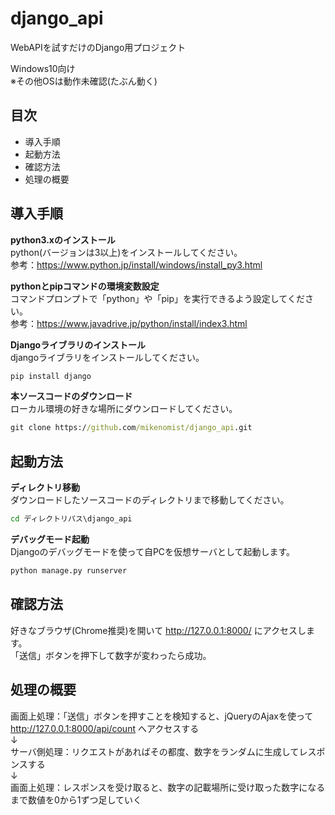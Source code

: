 # django_api  
WebAPIを試すだけのDjango用プロジェクト  
  
Windows10向け  
※その他OSは動作未確認(たぶん動く)  
  
## 目次  
- 導入手順  
- 起動方法  
- 確認方法  
- 処理の概要  
  
## 導入手順  
__python3.xのインストール__  
python(バージョンは3以上)をインストールしてください。  
参考：https://www.python.jp/install/windows/install_py3.html  
  
__pythonとpipコマンドの環境変数設定__  
コマンドプロンプトで「python」や「pip」を実行できるよう設定してください。  
参考：https://www.javadrive.jp/python/install/index3.html  
  
__Djangoライブラリのインストール__  
djangoライブラリをインストールしてください。
```cmd  
pip install django  
```  
  
__本ソースコードのダウンロード__  
ローカル環境の好きな場所にダウンロードしてください。  
```cmd  
git clone https://github.com/mikenomist/django_api.git  
```  
  
## 起動方法  
__ディレクトリ移動__  
ダウンロードしたソースコードのディレクトリまで移動してください。
```cmd  
cd ディレクトリパス\django_api  
```  
  
__デバッグモード起動__  
Djangoのデバッグモードを使って自PCを仮想サーバとして起動します。
```cmd  
python manage.py runserver  
```  

## 確認方法  
好きなブラウザ(Chrome推奨)を開いて http://127.0.0.1:8000/ にアクセスします。  
「送信」ボタンを押下して数字が変わったら成功。  

## 処理の概要  
画面上処理：「送信」ボタンを押すことを検知すると、jQueryのAjaxを使って http://127.0.0.1:8000/api/count へアクセスする  
↓  
サーバ側処理：リクエストがあればその都度、数字をランダムに生成してレスポンスする  
↓  
画面上処理：レスポンスを受け取ると、数字の記載場所に受け取った数字になるまで数値を0から1ずつ足していく  
